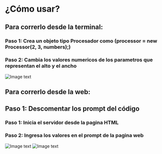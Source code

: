 # ¿Cómo usar?

## Para correrlo desde la terminal:

### Paso 1: Crea un objeto tipo Procesador como (processor = new Processor(2, 3, numbers);)

### Paso 2: Cambia los valores numericos de los parametros que representan el alto y el ancho

![Image text](/Users/eduardolarios/Documents/Github/Proyecto_BrightCoders/LCD/ScreenshotConsole.png)

## Para correrlo desde la web:

## Paso 1: Descomentar los prompt del código

### Paso 1: Inicia el servidor desde la pagina HTML

### Paso 2: Ingresa los valores en el prompt de la pagina web

![Image text](/Users/eduardolarios/Documents/Github/Proyecto_BrightCoders/LCD/ScreenshotWeb1.png)
![Image text](/Users/eduardolarios/Documents/Github/Proyecto_BrightCoders/LCD/ScreenshotWeb2.png)
